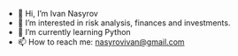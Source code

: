 - 👋 Hi, I’m Ivan Nasyrov
- 👀 I’m interested in risk analysis, finances and investments.
- 🌱 I’m currently learning Python
- 📫 How to reach me: nasyrovivan@gmail.com

<!---
IvanNasyrov/IvanNasyrov is a ✨ special ✨ repository because its `README.md` (this file) appears on your GitHub profile.
You can click the Preview link to take a look at your changes.
--->
